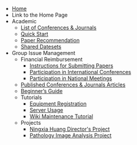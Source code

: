 * [Home](/)
* Link to the Home Page
* Academic
  * [List of Conferences & Journals](start/list_of_conf_jnl.md)
  * [Quick Start](start/quick_start.md)
  * [Paper Recommendation](start/paper_rec.md)
  * [Shared Datesets](start/shared_datasets.md)
* Group Issue Management
  * Financial Reimbursement
    * [Instructions for Submitting Papers](Instructions_for_Submitting_Papers.md)
    * [Participation in International Conferences](Participation_in_International_Conferences.md)
    * [Participation in National Meetings](Participation_in_National_Meetings.md)
  * [Published Conferences & Journals Articles](Published_Conferences_Journals_Articles.md)
  * [Beginner’s Guide](Beginner_Guide.md)
  * Tutorials
    * [Equipment Registration](Equipment_Registration.md)
    * [Server Usage](Server_Usage.md)
    * [Wiki Maintenance Tutorial](Wiki_Maintenance_Tutorial.md)
  * Projects
    * [Ningxia Huang Director's Project](Ningxia_Huang_Director_Project.md)
    * [Pathology Image Analysis Project](Pathology_Image_Analysis_Project.md)
